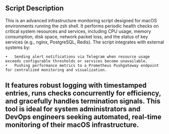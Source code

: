 Script Description
------------------
This is an advanced infrastructure monitoring script designed for macOS environments running the zsh shell. It performs periodic health checks on critical system resources and services, including CPU usage, memory consumption, disk space, network packet loss, and the status of key services (e.g., nginx, PostgreSQL, Redis).
The script integrates with external systems by:

	•	Sending alert notifications via Telegram when resource usage exceeds configurable thresholds or services become unavailable.
	•	Pushing performance metrics to a Prometheus Pushgateway endpoint for centralized monitoring and visualization.
 
It features robust logging with timestamped entries, runs checks concurrently for efficiency, and gracefully handles termination signals. This tool is ideal for system administrators and DevOps engineers seeking automated, real-time monitoring of their macOS infrastructure.
------------------
